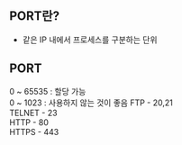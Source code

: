 ## PORT란?

- 같은 IP 내에서 프로세스를 구분하는 단위

## PORT

0 ~ 65535 : 할당 가능  
0 ~ 1023 : 사용하지 않는 것이 좋음
FTP - 20,21  
TELNET - 23  
HTTP - 80  
HTTPS - 443
